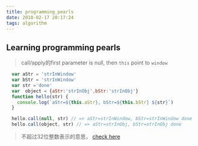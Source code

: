 ```yaml
---
title: programming_pearls
date: 2018-02-17 20:17:24
tags: algorithm
---
```


## Learning programming pearls

> call/apply的first parameter is null, then `this` point to `window`
```javascript
  var aStr = 'strInWindow'
  var bStr = 'strInWindow'
  var str ='done'
  var  object = {aStr:'strInObj',bStr:'strInObj'}
  function hello(str) {
    console.log(`aStr=${this.aStr}, bStr=${this.bStr} ${str}`)
  }

  hello.call(null, str) // => aStr=strInWindow, bStr=strInWindow done
  hello.call(object, str) // => aStr=strInObj, bStr=strInObj done
```

> 不超过32位整数表示的意思， [check here](https://zhidao.baidu.com/question/152860342.html)

